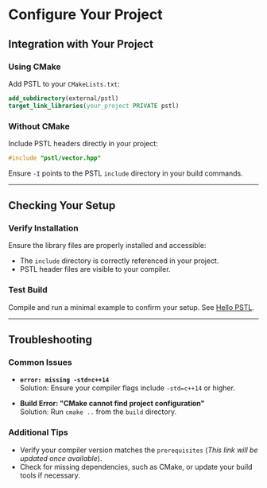 # Configure Your Project

## Integration with Your Project

### Using CMake
Add PSTL to your `CMakeLists.txt`:

```cmake
add_subdirectory(external/pstl)
target_link_libraries(your_project PRIVATE pstl)
```

### Without CMake
Include PSTL headers directly in your project:

```cpp
#include "pstl/vector.hpp"
```

Ensure `-I` points to the PSTL `include` directory in your build commands.

---

## Checking Your Setup

### Verify Installation

Ensure the library files are properly installed and accessible:
- The `include` directory is correctly referenced in your project.
- PSTL header files are visible to your compiler.

### Test Build

Compile and run a minimal example to confirm your setup. See [Hello PSTL](hello_pstl.md).

---

## Troubleshooting

### Common Issues

- **`error: missing -std=c++14`**  
  Solution: Ensure your compiler flags include `-std=c++14` or higher.

- **Build Error: "CMake cannot find project configuration"**  
  Solution: Run `cmake ..` from the `build` directory.

### Additional Tips

- Verify your compiler version matches the `prerequisites` (*This link will be updated once available*).  
- Check for missing dependencies, such as CMake, or update your build tools if necessary.

